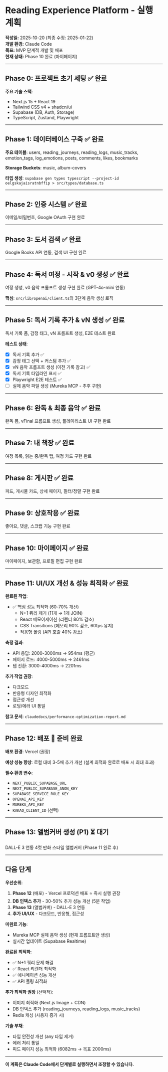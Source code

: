 # Reading Experience Platform - 실행 계획

**작성일:** 2025-10-20 (최종 수정: 2025-01-22)  
**개발 환경:** Claude Code  
**목표:** MVP 단계적 개발 및 배포  
**현재 상태:** Phase 10 완료 (마이페이지)

---

## Phase 0: 프로젝트 초기 세팅 ✅ 완료

**주요 기술 스택**:
- Next.js 15 + React 19
- Tailwind CSS v4 + shadcn/ui
- Supabase (DB, Auth, Storage)
- TypeScript, Zustand, Playwright



---

## Phase 1: 데이터베이스 구축 ✅ 완료

**주요 테이블**: users, reading_journeys, reading_logs, music_tracks, emotion_tags, log_emotions, posts, comments, likes, bookmarks

**Storage Buckets**: music, album-covers

**타입 생성**: `supabase gen types typescript --project-id oelgskajaisratnbffip > src/types/database.ts`

---

## Phase 2: 인증 시스템 ✅ 완료

이메일/비밀번호, Google OAuth 구현 완료

---

## Phase 3: 도서 검색 ✅ 완료

Google Books API 연동, 검색 UI 구현 완료

---

## Phase 4: 독서 여정 - 시작 & v0 생성 ✅ 완료

여정 생성, v0 음악 프롬프트 생성 구현 완료 (GPT-4o-mini 연동)

**핵심**: `src/lib/openai/client.ts`의 3단계 음악 생성 로직

---

## Phase 5: 독서 기록 추가 & vN 생성 ✅ 완료

독서 기록 폼, 감정 태그, vN 프롬프트 생성, E2E 테스트 완료

**테스트 상태**:
- [x] 독서 기록 추가 ✅
- [x] 감정 태그 선택 + 커스텀 추가 ✅
- [x] vN 음악 프롬프트 생성 (이전 기록 참고) ✅
- [x] 독서 기록 타임라인 표시 ✅
- [x] Playwright E2E 테스트 ✅
- [ ] 실제 음악 파일 생성 (Mureka MCP - 추후 구현)

---

## Phase 6: 완독 & 최종 음악 ✅ 완료

완독 폼, vFinal 프롬프트 생성, 플레이리스트 UI 구현 완료

---

## Phase 7: 내 책장 ✅ 완료

여정 목록, 읽는 중/완독 탭, 여정 카드 구현 완료

---

## Phase 8: 게시판 ✅ 완료

피드, 게시물 카드, 상세 페이지, 필터/정렬 구현 완료

---

## Phase 9: 상호작용 ✅ 완료

좋아요, 댓글, 스크랩 기능 구현 완료

---

## Phase 10: 마이페이지 ✅ 완료

마이페이지, 보관함, 프로필 편집 구현 완료

---

## Phase 11: UI/UX 개선 & 성능 최적화 ✅ 완료

**완료된 작업**:
- ✅ 핵심 성능 최적화 (60-70% 개선)
  - N+1 쿼리 제거 (11개 → 1개 JOIN)
  - React 메모이제이션 (리렌더 80% 감소)
  - CSS Transitions (메모리 90% 감소, 60fps 유지)
  - 적응형 폴링 (API 호출 40% 감소)

**측정 결과**:
- API 응답: 2000-3000ms → 954ms (평균)
- 페이지 로드: 4000-5000ms → 2461ms
- 탭 전환: 3000-4000ms → 2201ms

**추가 작업 권장**:
- 다크모드
- 반응형 디자인 최적화
- 접근성 개선
- 로딩/에러 UI 통일

**참고 문서**: `claudedocs/performance-optimization-report.md`

---

## Phase 12: 배포 🚀 준비 완료

**배포 환경**: Vercel (권장)

**예상 성능 향상**: 로컬 대비 3-5배 추가 개선 (설계 최적화 완료로 배포 시 최대 효과)

**필수 환경 변수**:
- `NEXT_PUBLIC_SUPABASE_URL`
- `NEXT_PUBLIC_SUPABASE_ANON_KEY`
- `SUPABASE_SERVICE_ROLE_KEY`
- `OPENAI_API_KEY`
- `MUREKA_API_KEY`
- `KAKAO_CLIENT_ID` (선택)

---

## Phase 13: 앨범커버 생성 (P1) ⏳ 대기

DALL-E 3 연동 4컷 만화 스타일 앨범커버 (Phase 11 완료 후)

---

## 다음 단계

**우선순위**:
1. **Phase 12** (배포) - Vercel 프로덕션 배포 ⭐ 즉시 실행 권장
2. **DB 인덱스 추가** - 30-50% 추가 성능 개선 (5분 작업)
3. **Phase 13** (앨범커버) - DALL-E 3 연동
4. **추가 UI/UX** - 다크모드, 반응형, 접근성

**미완료 기능**:
- Mureka MCP 실제 음악 생성 (현재 프롬프트만 생성)
- 실시간 업데이트 (Supabase Realtime)

**완료된 최적화**:
- ✅ N+1 쿼리 문제 해결
- ✅ React 리렌더 최적화
- ✅ 애니메이션 성능 개선
- ✅ API 폴링 최적화

**추가 최적화 권장** (선택적):
- 이미지 최적화 (Next.js Image + CDN)
- DB 인덱스 추가 (reading_journeys, reading_logs, music_tracks)
- Redis 캐싱 (사용자 증가 시)

**기술 부채**:
- 타입 안전성 개선 (any 타입 제거)
- 에러 처리 통일
- 피드 페이지 성능 최적화 (6082ms → 목표 2000ms)

---

**이 계획은 Claude Code에서 단계별로 실행하면서 조정할 수 있습니다.**